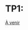 # TP1:

[À venir](/cours/BRISE)

<!-- import CodeBlock from '@theme/CodeBlock';
import CommentCommitPush from '/comment-commit-push.mdx';


# TP1 : JuliePro

## Consignes (15% de la note finale)

- Lisez toutes les instructions et la grille de correction avant de commencer
- Créez un Repository ``PRIVÉ`` et ajoutez votre enseignante comme collaborateur
- Vous **DEVEZ** faire au moins les migrations et les commits demandés mais vous pouvez en faire plus sans problème, tant que vous les documentez correctement

## Étude de cas JuliePro
> Julie Loiselle est propriétaire de l’entreprise d’entrainement personnel JuliePro. L’entreprise emploi une douzaine d’entraîneurs (**Trainer**) chevronnés et spécialisés (**Speciality** : perte de poids, althérophilie, course, réabilitation, etc).
Un **Trainer** a une seule **Speciality**.
Chaque client (**Customer**) est assigné à un **Trainer**.
Le **Trainer** définit également avec son client un objectif courant (**Objective**) : soit de perte de poids ou de distance. Lorsqu’un **Objective** est atteint, on indique la date.

## Les fonctionnalités à implémenter

- Gestion des spécialités (**Speciality**) avec seed🌱
- Gestion des entraîneurs (**Trainer**) et de leur spécialité (**Speciality**) avec seed🌱
- Implémentation des règles d'affaire spécifiques
- Utilisation de **vues partielles**
- Utilisation de **FontAwesome**
- Mise en place du modèle de donnée pour les clients (**Customer**) et de leurs objectifs (**Objective**)

## Création du projet
1.	Créez le Repository ``PRIVÉ`` **3W6_TP_NOM_PRENOM** dans GitHub et ajoutez votre enseignant comme collaborateur
2.	Créer une branche à partir de **Main** et appelée la **TP1**.

:::caution

Ne pas travailler directement dans la branche **Main**. Vous devez ajouter une fonctionnalité à la fois.

:::

3.	Créez un nouveau projet MVC qui se nomme **JuliePro**
4.	Dans le projet MVC:

- Il faut télécharger ce [fichier zip](/tps/tp1/TP1_FichiersComplementaires.zip) qui contient les images utilisées dans le projet et extraire son contenu dans le répertoire ** /wwwroot/ ** de votre projet ()

:::tip

Dites oui pour remplacer **bootstrap.css** et **bootstrap.min.css** (on utilise la version **5.1.1**)

:::

- Remplacez le contenu du fichier de Layout par ce qui suit:

import LayoutSource from '!!raw-loader!./../../static/tps/tp1/_Layout.cshtml';

<details>
<summary>/Views/Shared/_Layout.cshtml</summary>
<p>
<CodeBlock language="html" title="_Layout.cshtml">{LayoutSource}</CodeBlock>
</p>
</details>

- Remplacez le contenu du fichier d'Index par ce qui suit:

import IndexSource from '!!raw-loader!./../../static/tps/tp1/Index.cshtml';

<details>
<summary>/Views/Home/Index.cshtml</summary>
<p>
<CodeBlock language="html" title="Index.cshtml">{IndexSource}</CodeBlock>
</p>
</details>

- Assurez-vous que la page d'accueil de votre application est identique à celle-ci:

![Image Reference](/tps/tp1/ReferenceProjet.png)

<CommentCommitPush/>

## Gestion des spécialités
1. Ajout de la classe **Speciality** qui sera gérer par Entity Framework Core(**EFC**) dans le répertoire ** /Models/ **

![Image Reference](/tps/tp1/diagrammeSpeciality.png)

```csharp title="Speciality"
public string Name { get; set; }
```

:::info

Il faut ajouter les champs nécessaires pour Entity Framework Core (**EFC**) et les annotations. Référez-vous au diagramme plus haut qui vous montre les champs de la classe **Speciality**.

:::

2. Génération du contrôleur MVC pour la classe **Speciality**
3. Ajouter un seed🌱 pour les spécialités
```csharp title="Seed des spécialités"
builder.Entity<Speciality>().HasData(new Speciality() { Id = 1, Name = "Perte de poids" });
builder.Entity<Speciality>().HasData(new Speciality() { Id = 2, Name = "Course" });
builder.Entity<Speciality>().HasData(new Speciality() { Id = 3, Name = "Halthérophilie" });
builder.Entity<Speciality>().HasData(new Speciality() { Id = 4, Name = "Réhabilitation" });
```
4. Ajoutez une migration et mettez à jour votre base de données
5. Le menu **Admin/Specialities** de la page principale doit nous diriger vers la gestion des spécialités
6. Prenez un moment pour retirer la vue **Details** et retirer le lien dans la vue **Index**
7. À ce point, vous devez pouvoir faire les actions **CRUD** de **Speciality**

<CommentCommitPush/>

## Gestion des entraîneurs
1.	Ajout de la classe **Trainer** qui sera gérer par Entity Framework Core dans le répertoire ** /Models/ **

![Image Reference](/tps/tp1/diagrammeTrainer.png)

```csharp title="Trainer"
public string FirstName { get; set; }
public string LastName { get; set; }
public string Email { get; set; }
public string Photo { get; set; }
```

:::info

Il faut ajouter les champs nécessaires pour les **relations** et les **annotations**.

:::

2.	Génération du contrôleur MVC pour la classe **Trainer**
3.	Ajouter un seed🌱 pour les entraîneurs
```csharp title="Seed des entraîneurs"
builder.Entity<Trainer>().HasData(new Trainer() { Id = 1, FirstName = "Chrystal", LastName = "Lapierre", Email = "Chrystal.lapierre@juliepro.ca", SpecialityId= 1, Photo = "Chrystal.png"});
builder.Entity<Trainer>().HasData(new Trainer() { Id = 2, FirstName = "Félix", LastName = "Trudeau", Email = "Felix.trudeau@juliePro.ca", SpecialityId = 2, Photo = "Felix.png" });
builder.Entity<Trainer>().HasData(new Trainer() { Id = 3, FirstName = "François", LastName = "Saint-John", Email = "Frank.StJohn@juliepro.ca", SpecialityId = 1, Photo = "Francois.png" });
builder.Entity<Trainer>().HasData(new Trainer() { Id = 4, FirstName = "Jean-Claude", LastName = "Bastien", Email = "JC.Bastien@juliepro.ca", SpecialityId = 4, Photo = "JeanClaude.png" });
builder.Entity<Trainer>().HasData(new Trainer() { Id = 5, FirstName = "Jin Lee", LastName = "Godette", Email = "JinLee.godette@juliepro.ca", SpecialityId = 3, Photo = "Jin Lee.png" });
builder.Entity<Trainer>().HasData(new Trainer() { Id = 6, FirstName = "Karine", LastName = "Lachance", Email = "Karine.Lachance@juliepro.ca", SpecialityId = 2, Photo = "Karine.png" });
builder.Entity<Trainer>().HasData(new Trainer() { Id = 7, FirstName = "Ramone", LastName = "Esteban", Email = "Ramone.Esteban@juliepro.ca", SpecialityId = 3, Photo = "Ramone.png" });
```
5.	Ajoutez une migration et mettez à jour votre base de données
6.  Le menu **Admin/Trainers** de la page principale doit nous diriger vers la gestion des entraîneurs

7. Modification de la vue et ajout des entraîneurs
   - Dans la vue Index:
      - Triez les entraîneurs par FirstName en premier et par LastName ensuite
      - Affichez l'image de la photo de l'entraîneur si elle est présente et limitez sa largeur à 200 pixels
      - Affichez le nom de la spécialité, pas son id
   - Dans la vue Details:
      - Affichez l'image de la photo de l'entraîneur en pleine résolution si elle est présente
      - Affichez le nom de la spécialité, pas son id
    - Dans la vue Delete:
      - Affichez le nom de la spécialité, pas son id
   - Dans les vues Create et Edit:
      - Votre select de spécialité est-il vraiment laid?🤮 Rappelez-vous que l'on utilise bootstrap et que les différents éléments doivent utiliser les classes bootstraps!
      - Permettre de sélectionner une spécialité et affichez le nom des spécialités et non pas leurs ids
      - Pour la photo, on garde ça simple pour l'instant et on doit taper le nom de l'image de l'entraîneur

<CommentCommitPush/>

## Implémentation de la logique d'affaire
1. Empêchez d’effacer une **Speciality** si elle est associé à au moins un **Trainer** et affichez un message approprié à l'utilisateur dans ce cas

![Image Reference](/tps/tp1/deleteSpecialityError.png)

2. Assurez-vous que le delete d'une **spécialité** fonctionne correctement si elle n'est pas utilisée
3. Assurez-vous que le delete d'un **entraîneur** fonctionne correctement

<CommentCommitPush/>

## Utilisation des vues partielles et de FontAwesome
1.	Utilisez une vue partielle pour regrouper le bouton d'**action** et le bouton de **retour vers la liste**. Utilisez une vue partielle pour les boutons d'actions des vues suivantes:
    - Trainers/Create
    - Trainers/Edit
    - Trainers/Delete
    - Specialities/Create
    - Specialities/Edit
    - Specialities/Delete

:::caution

   Chaque action peut avoir sa propre vue partielle et c'est aussi possible que 2 actions partagent une même vue partielle. Au total, vous ne devrez donc pas avoir plus de 3 vue partielles différentes pour cette section, car il existe 3 actions (Create, Edit et Delete) et vous **DEVEZ** réutiliser vos vues partielles entre  **Trainer** et **Speciality**

:::

2.	Maintenant que vos boutons d'actions sont réutilisés dans vos différentes vues, utilisez FontAwesome pour les boutons suivants:
    - <img src="https://raw.githubusercontent.com/FortAwesome/Font-Awesome/6.x/svgs/solid/plus.svg" width="20" height="20"/> pour Create
    - <img src="https://raw.githubusercontent.com/FortAwesome/Font-Awesome/6.x/svgs/solid/floppy-disk.svg" width="20" height="20"/> pour Save
    - <img src="https://raw.githubusercontent.com/FortAwesome/Font-Awesome/6.x/svgs/solid/trash.svg" width="20" height="20"/> pour Delete
    - <img src="https://raw.githubusercontent.com/FortAwesome/Font-Awesome/6.x/svgs/solid/circle-left.svg" width="20" height="20"/> pour Back to List
3.  Si vos boutons sont trop près des autres champs, donnez leur un peu d'espace!

![Image Reference](/tps/tp1/wrongMargin.png)
❌

![Image Reference](/tps/tp1/rightMargin.png)
👌
    

<CommentCommitPush/>

## Ajout de clients et de leurs objectifs
1.	Mettez en place le modèle de donnée pour les clients (**Customer**) et leurs objectifs (**Objective**)

![Image Reference](/tps/tp1/diagrammeCustomer.png)

```csharp title="Customer"
public string FirstName { get; set; }
public string LastName { get; set; }
public string Email { get; set; }
public DateTime BirthDate { get; set; }
public double StartWeight { get; set; }
```

![Image Reference](/tps/tp1/diagrammeObjective.png)

```csharp title="Objective"
public string Name { get; set; }
public double LostWeightKg { get; set; }
public double DistanceKm { get; set; }
public DateTime AchievedDate { get; set; }
```

2. Un **Customer** a donc une relation **un à plusieurs** avec ses **Objective**. La seule chose qui différencie l'objectif courant, c'est qu'il n'a pas d'**AchievedDate**.
3. Ajouter un seed 🌱 avec 3 clients (**Customer**) et leurs objectifs (**Objective**).
   - Les 3 clients doivent etre associé au même entraîneur: **Chrystal Lapierre**
   - Un objectif est considéré comme **courant** si il n'a pas d'AchievedDate et comme **complété** si il en a un.
   - Le premier client doit avoir un  objectif **courant** et un objectif **complété**.
   - Le deuxième client doit avoir deux objectifs **courants**.
   - Le troisième client doit avoir deux objectifs **complétés**.
   - Le contenu exacte des objectif n'est pas important, mais ils doivent tous être différents.
4. Une fois que c'est fait, vérifiez les données dans votre base de données!

<CommentCommitPush/>

## Affichage d'un menu d'objectifs
1. C'est maintenant le moment de travailler sur la dernière fonctionnalitée, l'affichage des objectifs.
2. Voici ce que l'on doit voir dans ce menu:

![Image Reference](/tps/tp1/Objectives.png)

3. Pour le menu précédent vous devrez utiliser un **accordion** de bootstrap pour afficher chacun des entraîneurs.
4. Une fois que vous affichez le contenu pour un entraîneur, utilisez simplement un tableau.
5. Pour ce menu, vous **devez** utiliser au une vue partielle pour affichez le tableau et vous **devez** également utiliser une vue partielle pour afficher le contenu de chaque rangé du tableau.
6. Vous **devez** également utiliser un ViewModel qui doit se nommer **TrainerObjectivesVM**.
7. Vous **devez** également créer un ViewModel qui doit se nommer **CustomerObjectivesVM**.
8. Le ViewModel **TrainerObjectivesVM** **doit**, en plus de ses autres propriétés, contenir un IEnumerable\<CustomerObjectivesVM\>.

9. Vous pouvez nommer vos vues comme vous le voulez, mais voici une suggestion:
   - Vue principale avec l'accordéon (**accordion**) (AllObjectives.cshtml)
      - Vue partielle avec le tableau (TrainerObjectives.cshtml)
         - Vue partielle avec une rangé du tableau (CustomerObjectives.cshtml)
10. Remarquez que pour chaque titre de l'**accordion** on affiche le nom de l'entraîneur **ET sa spécialité**.
11. Pour le status, il faut afficher un de ces 3 messages qui dépend directement du nombre d'objectif incomplet qui est affiché dans la colonne précédente. Utilisez une couleur différente pour chaque message (color-success, color-warning, color-danger).
12. Finalement, si ce n'est pas déjà fait, il ne faut pas oublier d'ajouter une nouvelle option qui doit se nommer **Objectives** sous **Admin**, dans le menu de navigation pour pouvoir accéder à la page d'objectifs.


<CommentCommitPush/>

:::danger

Une fois que vous avez terminé votre TP, il est temps de merger votre branche **TP1** dans votre branche **Main**.

:::

## Grille de correction

| Tâche | Nb Points |
| :--- | :----: |
| Mise en place du projet initial | 5 |
| Gestion des spécialités | 10 |
| Gestion des entraîneurs | 10 |
| Logique d'affaire | 5 |
| Utilisation de vues partielles pour les boutons | 3 |
| Utilisation de FontAwesome | 2 |
| Ajout des clients et de leurs objectifs | 5 |
| Affichage des objectifs | 5 |
| Consignes Git (branches/commits/push) | 5 |
| **Total** | ** /50 ** | -->
